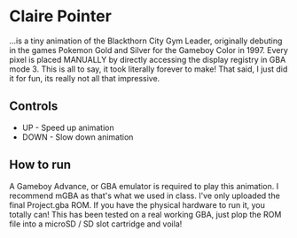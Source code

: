 # Claire Pointer

...is a tiny animation of the Blackthorn City Gym Leader, originally debuting in the games Pokemon Gold and Silver for the Gameboy Color in 1997. Every pixel is placed MANUALLY by directly accessing the display registry in GBA mode 3. This is all to say, it took literally forever to make! That said, I just did it for fun, its really not all that impressive.

## Controls
- UP - Speed up animation
- DOWN - Slow down animation

## How to run
A Gameboy Advance, or GBA emulator is required to play this animation.
I recommend mGBA as that's what we used in class.
I've only uploaded the final Project.gba ROM.
If you have the physical hardware to run it, you totally can!
This has been tested on a real working GBA, just plop the ROM file into a microSD / SD slot cartridge and voila!

